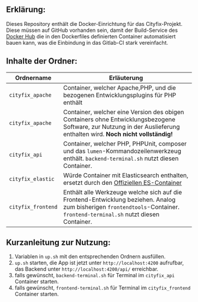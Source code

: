## Erklärung:
Dieses Repository enthält die Docker-Einrichtung für das Cityfix-Projekt. Diese müssen auf GitHub vorhanden sein, damit der Build-Service des [Docker Hub](https://hub.docker.com/) die in den Dockerfiles definierten Container automatisiert bauen kann, was die Einbindung in das Gitlab-CI stark vereinfacht.

## Inhalte der Ordner:
|Ordnername|Erläuterung|
|----------|-----------|
|`cityfix_apache`|Container, welcher Apache,PHP, und die bezogenen Entwicklungsplugins für PHP enthält|
|`cityfix_apache`|Container, welcher eine Version des obigen Containers ohne Entwicklungsbezogene Software, zur Nutzung in der Auslieferung enthalten wird. **Noch nicht vollständig!**|
|`cityfix_api`|Container, welcher PHP, PHPUnit, composer und das `lumen`-Kommandozeilenwerkzeug enthält. `backend-terminal.sh` nutzt diesen Container.|
|`cityfix_elastic`| Würde Container mit Elasticsearch enthalten, ersetzt durch den [Offiziellen ES-Container](https://www.docker.elastic.co/)|
|`cityfix_frontend`|Enthält alle Werkzeuge welche sich auf die Frontend-Entwicklung beziehen. Analog zum bisherigen `frontendtools`-Container. `frontend-terminal.sh` nutzt diesen Container.|

## Kurzanleitung zur Nutzung:
1. Variablen in `up.sh` mit den entsprechenden Ordnern ausfüllen.
2. `up.sh` starten, die App ist jetzt unter `http://localhost:4200` aufrufbar, das Backend unter `http://localhost:4200/api/` erreichbar.
3. falls gewünscht, `backend-terminal.sh` für Terminal im `cityfix_api` Container starten.
4. falls gewünscht, `frontend-terminal.sh` für Terminal im `cityfix_frontend` Container starten.